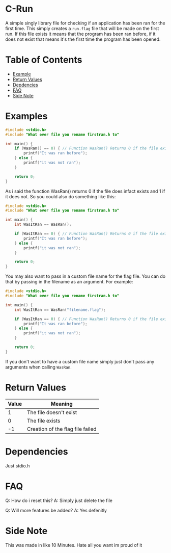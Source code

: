 # C-Run
A simple singly library file for checking if an application has been ran for the first time. 
This simply creates a `run.flag` file that will be made on the first run.
If this file exists it means that the program has been ran before, if it does not exist that means it's the first time the program has been opened.

# Table of Contents

- [Example](#Example)
- [Return Values](#Return-Values)
- [Depdencies](#Dependencies)
- [FAQ](#FAQ)
- [Side Note](#Side-Note)

# Examples
```c
#include <stdio.h>
#include "What ever file you rename firstran.h to"

int main() {
    if (WasRan() == 0) { // Function WasRan() Returns 0 if the file exists and 1 if it does not
        printf("It was ran before");
    } else {
        printf("it was not ran");
    }

    return 0;   
}
```
As i said the function WasRan() returns 0 if the file does infact exists and 1 if it does not.
So you could also do something like this:

```c
#include <stdio.h>
#include "What ever file you rename firstran.h to"

int main() {
    int WasItRan == WasRan();

    if (WasItRan == 0) { // Function WasRan() Returns 0 if the file exists and 1 if it does not
        printf("It was ran before");
    } else {
        printf("it was not ran");
    }

    return 0;   
}
```
You may also want to pass in a custom file name for the flag file. You can do that by passing in the filename as an argument.
For example:
``` c
#include <stdio.h>
#include "What ever file you rename firstran.h to"

int main() {
    int WasItRan == WasRan("filename.flag");

    if (WasItRan == 0) { // Function WasRan() Returns 0 if the file exists and 1 if it does not
        printf("It was ran before");
    } else {
        printf("it was not ran");
    }

    return 0;   
}
```

If you don't want to have a custom file name simply just don't pass any arguments when calling `WasRan`.
# Return Values
| Value | Meaning |
| ----- | ------- |
| 1 | The file doesn't exist |
| 0 | The file exists |
| -1 | Creation of the flag file failed

# Dependencies
Just stdio.h

# FAQ
Q: How do i reset this?
A: Simply just delete the file

Q: Will more features be added?
A: Yes defenitly

# Side Note
This was made in like 10 Minutes.
Hate all you want im proud of it
